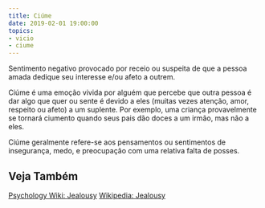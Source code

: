 ```yaml
---
title: Ciúme
date: 2019-02-01 19:00:00
topics: 
- vicio
- ciume
---
```


Sentimento negativo provocado por receio ou suspeita de que a pessoa amada
dedique seu interesse e/ou afeto a outrem.

Ciúme é uma emoção vivida por alguém que percebe que outra pessoa é
dar algo que quer ou sente é devido a eles (muitas vezes atenção, amor,
respeito ou afeto) a um suplente. Por exemplo, uma criança provavelmente se tornará
ciumento quando seus pais dão doces a um irmão, mas não a eles.

Ciúme geralmente refere-se aos pensamentos ou sentimentos de insegurança, medo, e
preocupação com uma relativa falta de posses.

## Veja Também
[Psychology Wiki: Jealousy](https://psychology.wikia.org/wiki/jealousy)
[Wikipedia: Jealousy](https://en.wikipedia.org/wiki/Jealousy)
